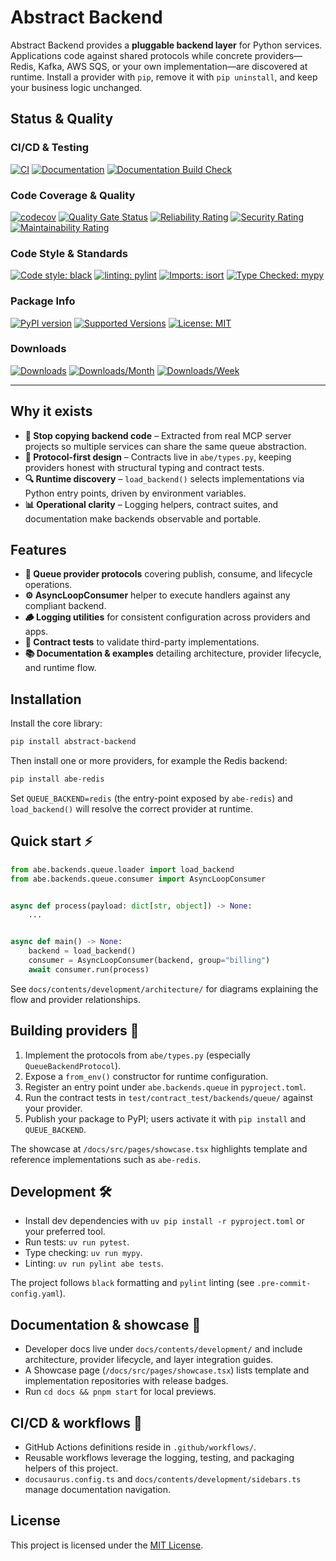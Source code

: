 # Abstract Backend

Abstract Backend provides a **pluggable backend layer** for Python services. Applications code against shared protocols while concrete providers—Redis, Kafka, AWS SQS, or your own implementation—are discovered at runtime. Install a provider with `pip`, remove it with `pip uninstall`, and keep your business logic unchanged.

## Status & Quality

### CI/CD & Testing
[![CI](https://github.com/Chisanan232/abstract-backend/actions/workflows/ci.yaml/badge.svg)](https://github.com/Chisanan232/abstract-backend/actions/workflows/ci.yaml)
[![Documentation](https://github.com/Chisanan232/abstract-backend/actions/workflows/documentation.yaml/badge.svg)](https://github.com/Chisanan232/abstract-backend/actions/workflows/documentation.yaml)
[![Documentation Build Check](https://github.com/Chisanan232/abstract-backend/actions/workflows/docs-build-check.yaml/badge.svg)](https://github.com/Chisanan232/abstract-backend/actions/workflows/docs-build-check.yaml)

### Code Coverage & Quality
[![codecov](https://codecov.io/gh/Chisanan232/abstract-backend/branch/main/graph/badge.svg)](https://codecov.io/gh/Chisanan232/abstract-backend)
[![Quality Gate Status](https://sonarcloud.io/api/project_badges/measure?project=Chisanan232_abstract-backend&metric=alert_status)](https://sonarcloud.io/summary/new_code?id=Chisanan232_abstract-backend)
[![Reliability Rating](https://sonarcloud.io/api/project_badges/measure?project=Chisanan232_abstract-backend&metric=reliability_rating)](https://sonarcloud.io/summary/new_code?id=Chisanan232_abstract-backend)
[![Security Rating](https://sonarcloud.io/api/project_badges/measure?project=Chisanan232_abstract-backend&metric=security_rating)](https://sonarcloud.io/summary/new_code?id=Chisanan232_abstract-backend)
[![Maintainability Rating](https://sonarcloud.io/api/project_badges/measure?project=Chisanan232_abstract-backend&metric=sqale_rating)](https://sonarcloud.io/summary/new_code?id=Chisanan232_abstract-backend)

### Code Style & Standards
[![Code style: black](https://img.shields.io/badge/code%20style-black-000000.svg)](https://github.com/psf/black)
[![linting: pylint](https://img.shields.io/badge/linting-pylint-yellowgreen)](https://github.com/pylint-dev/pylint)
[![Imports: isort](https://img.shields.io/badge/%20imports-isort-%231674b1?style=flat&labelColor=ef8336)](https://pycqa.github.io/isort/)
[![Type Checked: mypy](https://img.shields.io/badge/type%20checked-mypy-blue.svg)](http://mypy-lang.org/)

### Package Info
[![PyPI version](https://badge.fury.io/py/abstract-backend.svg)](https://badge.fury.io/py/abstract-backend)
[![Supported Versions](https://img.shields.io/pypi/pyversions/abstract-backend.svg?logo=python&logoColor=FBE072)](https://pypi.org/project/abstract-backend)
[![License: MIT](https://img.shields.io/badge/License-MIT-yellow.svg)](https://opensource.org/licenses/MIT)

### Downloads
[![Downloads](https://pepy.tech/badge/abstract-backend)](https://pepy.tech/project/abstract-backend)
[![Downloads/Month](https://pepy.tech/badge/abstract-backend/month)](https://pepy.tech/project/abstract-backend)
[![Downloads/Week](https://pepy.tech/badge/abstract-backend/week)](https://pepy.tech/project/abstract-backend)

---

## Why it exists

- **🚫 Stop copying backend code** – Extracted from real MCP server projects so multiple services can share the same queue abstraction.
- **📐 Protocol-first design** – Contracts live in `abe/types.py`, keeping providers honest with structural typing and contract tests.
- **🔍 Runtime discovery** – `load_backend()` selects implementations via Python entry points, driven by environment variables.
- **📊 Operational clarity** – Logging helpers, contract suites, and documentation make backends observable and portable.

## Features

- **📮 Queue provider protocols** covering publish, consume, and lifecycle operations.
- **⚙️ AsyncLoopConsumer** helper to execute handlers against any compliant backend.
- **🪵 Logging utilities** for consistent configuration across providers and apps.
- **🧪 Contract tests** to validate third-party implementations.
- **📚 Documentation & examples** detailing architecture, provider lifecycle, and runtime flow.

## Installation

Install the core library:

```bash
pip install abstract-backend
```

Then install one or more providers, for example the Redis backend:

```bash
pip install abe-redis
```

Set `QUEUE_BACKEND=redis` (the entry-point exposed by `abe-redis`) and `load_backend()` will resolve the correct provider at runtime.

## Quick start ⚡️

```python
from abe.backends.queue.loader import load_backend
from abe.backends.queue.consumer import AsyncLoopConsumer


async def process(payload: dict[str, object]) -> None:
    ...


async def main() -> None:
    backend = load_backend()
    consumer = AsyncLoopConsumer(backend, group="billing")
    await consumer.run(process)
```

See `docs/contents/development/architecture/` for diagrams explaining the flow and provider relationships.

## Building providers 🧩

1. Implement the protocols from `abe/types.py` (especially `QueueBackendProtocol`).
2. Expose a `from_env()` constructor for runtime configuration.
3. Register an entry point under `abe.backends.queue` in `pyproject.toml`.
4. Run the contract tests in `test/contract_test/backends/queue/` against your provider.
5. Publish your package to PyPI; users activate it with `pip install` and `QUEUE_BACKEND`.

The showcase at `/docs/src/pages/showcase.tsx` highlights template and reference implementations such as `abe-redis`.

## Development 🛠️

- Install dev dependencies with `uv pip install -r pyproject.toml` or your preferred tool.
- Run tests: `uv run pytest`.
- Type checking: `uv run mypy`.
- Linting: `uv run pylint abe tests`.

The project follows `black` formatting and `pylint` linting (see `.pre-commit-config.yaml`).

## Documentation & showcase 📖

- Developer docs live under `docs/contents/development/` and include architecture, provider lifecycle, and layer integration guides.
- A Showcase page (`/docs/src/pages/showcase.tsx`) lists template and implementation repositories with release badges.
- Run `cd docs && pnpm start` for local previews.

## CI/CD & workflows 🤖

- GitHub Actions definitions reside in `.github/workflows/`.
- Reusable workflows leverage the logging, testing, and packaging helpers of this project.
- `docusaurus.config.ts` and `docs/contents/development/sidebars.ts` manage documentation navigation.

## License

This project is licensed under the [MIT License](./LICENSE).
